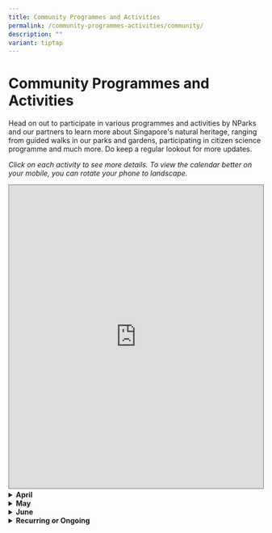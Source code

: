 ```yaml
---
title: Community Programmes and Activities
permalink: /community-programmes-activities/community/
description: ""
variant: tiptap
---
```

<h1><strong>Community Programmes and Activities</strong></h1>
<p>Head on out to participate in various programmes and activities by NParks
and our partners to learn more about Singapore's natural heritage, ranging
from guided walks in our parks and gardens, participating in citizen science
programme and much more. Do keep a regular lookout for more updates.</p>
<p><em>Click on each activity to see more details. To view the calendar better on your mobile, you can rotate your phone to landscape.</em>
</p>
<p></p>
<div class="iframe-wrapper">
<iframe style="border:solid 1px #777" height="600" width="100%" allowfullscreen="true" frameborder="0" src="https://calendar.google.com/calendar/embed?height=600&amp;wkst=1&amp;ctz=Asia%2FSingapore&amp;src=ODAzM2M1YWQ3MWU2MjMzMzcxOTYxMmRmZjRmNjdlNmFlNTRiZGFiMmQyMDViYmU2MDAwNDRiY2UwODk4NTM3ZEBncm91cC5jYWxlbmRhci5nb29nbGUuY29t&amp;color=%230B8043"></iframe>
</div>
<div data-type="detailGroup" class="isomer-accordion-group isomer-accordion isomer-accordion-white">
<details class="isomer-details">
<summary><strong>April</strong>
</summary>
<div data-type="detailsContent" class="isomer-details-content">
<p>Table</p>
<table style="minWidth: 75px">
<colgroup>
<col>
<col>
<col>
</colgroup>
<tbody>
<tr>
<th rowspan="1" colspan="1">
<p>Date</p>
</th>
<th rowspan="1" colspan="1">
<p>Event</p>
</th>
<th rowspan="1" colspan="1">
<p>How to Register</p>
</th>
</tr>
<tr>
<td rowspan="1" colspan="1">
<p>5 April 2025 (1:30pm-2:30pm)</p>
</td>
<td rowspan="1" colspan="1">
<p><strong>Wildlife in Our Neighbourhood with National Parks</strong>
</p>
<p>Discover how to live harmoniously with Singapore's wild residents through
responsible wildlife encounters.
<br>This talk will provide information on how to interact with wildlife and
nature responsibly, with a focus on commonly encountered wildlife species
such as long-tailed macaques, wild boars, civets, snakes etc.</p>
</td>
<td rowspan="1" colspan="1">
<p>Click <a href="https://www.nlb.gov.sg/main/whats-on/event-detail?event-id=174287277149" rel="noopener nofollow" target="_blank"><u>here</u></a> to
register.</p>
</td>
</tr>
<tr>
<td rowspan="1" colspan="1">
<p>5 April 2025 (2:30pm-3:30pm)</p>
</td>
<td rowspan="1" colspan="1">
<p><strong>Ocean Superheroes with Blossom World Society | Sembawang Public Library</strong>
</p>
<div class="isomer-image-wrapper">
<img style="width: 100%" height="auto" width="100%" alt="Ocean Superheroes with Blossom World Society graphic" src="/images/FoB 2025/5_Ocean_Superheroes_with_Blossom_World_Society.png">
</div>
<p>Join our parent-child programme with Blossom World Society to learn how
we can live sustainably and do our part to keep our beaches and oceans
clean!</p>
<p>In this programme:</p>
<p>• Warm up with fun yoga poses inspired by marine animals.</p>
<p>• Have fun with hands-on learning activities inspired by beach cleanups.</p>
<p>• Get useful tips on what can and cannot be recycled.</p>
<p>This programme is made accessible for autism and intellectual disability.
Suitable for children aged 7-12.</p>
<p>Registration is required. Please register 1 ticket each for your child
and yourself.</p>
</td>
<td rowspan="1" colspan="1">
<p>Click <a href="https://www.nlb.gov.sg/main/whats-on/event-detail?event-id=174245125395" rel="noopener nofollow" target="_blank"><u>here</u></a> to
register.</p>
</td>
</tr>
<tr>
<td rowspan="1" colspan="1">
<p>7 April 2025 (7pm-8:30pm)</p>
</td>
<td rowspan="1" colspan="1">
<p><strong>Introduction to the World of Fungi | Down to Earth</strong>
</p>
<div class="isomer-image-wrapper">
<img style="width: 100%" height="auto" width="100%" alt="Introduction to the World of Fungi graphic" src="/images/FoB 2025/6_Introduction_to_the_World_of_Fungi_.png">
</div>
<p>The kingdom of Fungi, making up one of the five kingdoms of living beings,
has an estimated 3.8 million species.</p>
<p>These fungi range from edible mushrooms that routinely sprout after rain,
to fungi that exist underground for their entire lifecycle.</p>
<p>Fungi/mushrooms have been used for different medicinal purposes, be it
in traditional Chinese medicine (Eg: Gandoderma and Cordyceps) to modern
western medication (Eg: Penicillin from Penicillum chrysogenum).</p>
<p>In addition to existing independently, an estimated 80+% of existing plant
species form symbiotic relationships with fungi within their roots. Join
us for a glimpse into the fascinating fungal world.</p>
<p>This programme is held in conjunction with Republic Polytechnic.</p>
</td>
<td rowspan="1" colspan="1">
<p>Click <a href="https://form.gov.sg/67d141eefacab583658bd6ca" rel="noopener nofollow" target="_blank"><u>here</u></a> to
register.</p>
</td>
</tr>
<tr>
<td rowspan="1" colspan="1">
<p>15 April 2025 (7pm-8pm)</p>
</td>
<td rowspan="1" colspan="1">
<p><strong>Beyond Looking Like a Stick | Down to Earth</strong>
</p>
<div class="isomer-image-wrapper">
<img style="width: 100%" height="auto" width="100%" alt="Beyond Looking like a Stick graphic" src="/images/FoB 2025/7_Beyond_Looking_like_a_Stick.png">
</div>
<p>Stick insects are famous for mimicking motionless sticks but they have
an amazing life history that goes beyond simple disguise. Their incredible
array of behavioural traits and strategies that they deploy to avoid predators
will astound you!</p>
<p>Join us as our speaker, Dr Eunice Tan, shares the work taken in uncovering
the behaviours of the charismatic, yet largely neglected, leaf and stick
insects.</p>
<p>This programme is part of a series on sustainability co-curated with the
NUS Department of Biological Sciences.</p>
<p></p>
<p>About the Speaker:</p>
<p>Dr Eunice Tan’s research focuses on the biodiversity, behaviour and ecology
of insects and spiders in Southeast Asian habitats. Eunice is an Assistant
Professor at the Department of Biological Sciences, National University
of Singapore, where she teaches undergraduate and graduate courses in behavioural
ecology.</p>
<p>Please note that presentation slides may be available during or after
the programme, depending on the programme. Where applicable, only participants
who attend the programme can have access to the slides via instructions
given during the programme.</p>
<p></p>
<p>Down to Earth:</p>
<p>Down to Earth Series unpacks pertinent sustainability topics and makes
them accessible whatever your background. From demystifying the latest
green buzzwords to illuminating the incredible biodiversity we live amongst,
join us and grow your knowledge with experts as they give you the break
down on all things green.</p>
<p></p>
</td>
<td rowspan="1" colspan="1">
<p>Click <a href="https://form.gov.sg/67d1402dfacab583658b5aa4" rel="noopener nofollow" target="_blank"><u>here</u></a> to
register.</p>
</td>
</tr>
<tr>
<td rowspan="1" colspan="1">
<p>19 April 2025 (8:30am - 10:30am)</p>
</td>
<td rowspan="1" colspan="1">
<p><strong>Plant Walk&nbsp;at Fort Canning Park</strong>
</p>
<div class="isomer-image-wrapper">
<img style="width: 100%" height="auto" width="100%" alt="Fort Canning Park gate" src="/images/FoB 2025/Plant_Walk_at_Fort_Canning_Park_Photo.jpg">
</div>
<p>Experience the grandeur of Fort Canning’s majestic heritage trees and
uncover their deep ties to Singapore’s history. With 17 heritage trees,
this rich site offers a unique glimpse into the nation’s botanical and
cultural legacy. Join us as we explore these gentle giants and the stories
they tell.</p>
</td>
<td rowspan="1" colspan="1">
<p>Registration closes on: 13 April 2025</p>
<p>Click <a href="https://tinyurl.com/NSSPlantGrpWalk2" rel="noopener nofollow" target="_blank">here</a> to
register.</p>
<p>Click <a href="https://www.nss.org.sg/events/plant-walk-at-fort-canning-2/" rel="noopener nofollow" target="_blank">here</a> to
visit the Nature Society Singapore website.</p>
</td>
</tr>
<tr>
<td rowspan="1" colspan="1">
<p>Programme Round Duration: 26 April 2025 - 22 May 2025</p>
</td>
<td rowspan="1" colspan="1">
<p><strong>Cyber Spotter Programme 2.0 April 2025</strong>
</p>
<div class="isomer-image-wrapper">
<img style="width: 100%" height="auto" width="100%" alt="Poster of the WWF Cyber Spotter Programme 2025" src="/images/FoB 2025/Cyber_Spotter_Programme_April_2025_Round_Photo.jpg">
</div>
<p>The Cyber Spotter Programme empowers volunteers to detect and report illegal
wildlife listings online as part of the Coalition to End Wildlife Trafficking
Online. Running four times a year, it aims to become a volunteer-led initiative.
Selected volunteers undergo training to identify and report prohibited
wildlife products, which WWF-Singapore reviews before working with coalition
members to remove them from online platforms.</p>
</td>
<td rowspan="1" colspan="1">
<p>Click <a href="https://cyberspotter.wwf.sg/" rel="noopener noreferrer nofollow" target="_blank">here</a> to
view website for more information.</p>
<p>Registration for the programme can be done through the main Cyber Spotter
Website. About 1.5 months before the next round of programme, the 'join
us' link will be updated with the registration form. When the registration
form is not active, there will be an interest form left instead for people
to leave their information for WWF-Singapore to contact for future rounds.</p>
</td>
</tr>
</tbody>
</table>
</div>
</details>
</div>
<div data-type="detailGroup" class="isomer-accordion-group isomer-accordion isomer-accordion-white">
<details class="isomer-details">
<summary><strong>May</strong>
</summary>
<div data-type="detailsContent" class="isomer-details-content">
<p>Table</p>
<table style="minWidth: 75px">
<colgroup>
<col>
<col>
<col>
</colgroup>
<tbody>
<tr>
<th rowspan="1" colspan="1">
<p>Date</p>
</th>
<th rowspan="1" colspan="1">
<p>Event</p>
</th>
<th rowspan="1" colspan="1">
<p>How to Register</p>
</th>
</tr>
<tr>
<td rowspan="1" colspan="1">
<p>17 May 2025 (2pm-3pm)</p>
</td>
<td rowspan="1" colspan="1">
<p><strong>From Rescue to Release: Navigating Wildlife Emergencies in Singapore</strong>
</p>
<div class="isomer-image-wrapper">
<img style="width: 100%" height="auto" width="100%" alt="Rescue to Release graphic" src="/images/FoB 2025/8_Rescue_to_Release.png">
</div>
<p>The Animal Concerns, Research and Education Society (ACRES) is a registered
Singaporean Charity and Institution of Public Character that aims to create
a world where all animals are treated as fellow sentient beings. One of
our key focus areas is Wildlife Rescue and Rehabilitation, where we rescue
thousands of animals each year.</p>
<p>In this talk, learn more about how Singapore's only Wildlife Rescue charity
functions and hear about our most exciting rescue stories. Empower yourselves
to play a part in helping animals by learning what to do when you see various
animals who are injured or in distress.</p>
</td>
<td rowspan="1" colspan="1">
<p>Registration for this activity has not opened yet. The link to register
will be updated here once registration opens.</p>
</td>
</tr>
<tr>
<td rowspan="1" colspan="1">
<p></p>
</td>
<td rowspan="1" colspan="1">
<p></p>
</td>
<td rowspan="1" colspan="1">
<p></p>
</td>
</tr>
</tbody>
</table>
</div>
</details>
</div>
<div data-type="detailGroup" class="isomer-accordion-group isomer-accordion isomer-accordion-white">
<details class="isomer-details">
<summary><strong>June</strong>
</summary>
<div data-type="detailsContent" class="isomer-details-content">
<p>Table</p>
<table style="minWidth: 75px">
<colgroup>
<col>
<col>
<col>
</colgroup>
<tbody>
<tr>
<th rowspan="1" colspan="1">
<p>Date</p>
</th>
<th rowspan="1" colspan="1">
<p>Event</p>
</th>
<th rowspan="1" colspan="1">
<p>How to Register</p>
</th>
</tr>
<tr>
<td rowspan="1" colspan="1">
<p>3 June 2025 (7pm-8pm)</p>
</td>
<td rowspan="1" colspan="1">
<p><strong>Phytoplankton Ecology in Singapore and Beyond! | Down to Earth</strong>
</p>
<div class="isomer-image-wrapper">
<img style="width: 100%" height="auto" width="100%" alt="Phytoplankton_Ecology_in_Singapore_and_Beyond_.png" src="/images/FoB 2025/11_Phytoplankton_Ecology_in_Singapore_and_Beyond_.png">
</div>
<p>Phytoplankton play a vital role in aquatic ecosystems and sequester carbon
dioxide in our atmosphere. More than 50% of our oxygen comes from phytoplankton
in the world’s oceans and lakes.</p>
<p>Understanding the role of phytoplankton in aquatic ecosystems will help
in advancing the solutions to problems facing today’s water resources,
such as harmful algal blooms, pollution, and climate change.</p>
<p>Join us in this talk as Dr Maxine Mowe shares more on phytoplankton and
how their growth and production can possibly be the solution for increasing
carbon capture globally.</p>
<p>This programme is part of a series on sustainability co-curated with the
NUS Department of Biological Sciences.</p>
<p></p>
<p>About the Speaker:</p>
<p>Dr. Maxine Mowe is a biology lecturer at the National University of Singapore
in the Department of Biological Sciences and has more than 14 years of
research experience in aquatic biology specifically in phytoplankton and
zooplankton ecology and has been a lecturer since 2019. She has worked
on the ecology of several cyanobacterial taxa (Microcystis, Raphidiopsis),
phytoplankton and zooplankton interactions, microplastic impacts and eutrophication
and algal bloom mitigation using aquatic plants in Singapore’s reservoirs
and coastal environment. She teaches various biology and ecology courses
(General Biology, Evolutionary Biology, Freshwater Biology, Plankton Ecology)
for undergraduate students and several courses (Freshwater Conservation,
Food Security and Sustainability and Internships) for the Masters’ programme
in NUS on Biodiversity Conservation and Sustainability. She is also a voluntary
committee member for Care for Creation Committee at Caritas since 1 January
2023. Together with the rest of the committee, she has planned several
environmental activities including beach clean-ups, intertidal walks, tree
planting events and workshops for adults and children.</p>
<p></p>
<p>Please note that presentation slides may be available during or after
the programme, depending on the programme. Where applicable, only participants
who attend the programme can have access to the slides via instructions
given during the programme.</p>
<p></p>
<p>Down to Earth:</p>
<p>Down to Earth Series unpacks pertinent sustainability topics and makes
them accessible whatever your background. From demystifying the latest
green buzzwords to illuminating the incredible biodiversity we live amongst,
join us and grow your knowledge with experts as they give you the break
down on all things green.</p>
</td>
<td rowspan="1" colspan="1">
<p>Registration for this activity has not opened yet. The link to register
will be updated here once registration opens.</p>
</td>
</tr>
<tr>
<td rowspan="1" colspan="1">
<p>21 June 2025 (11am-12pm)</p>
</td>
<td rowspan="1" colspan="1">
<p><strong>From Rescue to Release: Navigating Wildlife Emergencies in Singapore</strong>
</p>
<div class="isomer-image-wrapper">
<img style="width: 100%" height="auto" width="100%" alt="Rescue to Release graphic" src="/images/FoB 2025/10_Rescue_to_Release.png">
</div>
<p>The Animal Concerns, Research and Education Society (ACRES) is a registered
Singaporean Charity and Institution of Public Character that aims to create
a world where all animals are treated as fellow sentient beings. One of
our key focus areas is Wildlife Rescue and Rehabilitation, where we rescue
thousands of animals each year.</p>
<p>In this talk, learn more about how Singapore's only Wildlife Rescue charity
functions and hear about our most exciting rescue stories. Empower yourselves
to play a part in helping animals by learning what to do when you see various
animals who are injured or in distress.</p>
</td>
<td rowspan="1" colspan="1">
<p>Registration for this activity has not opened yet. The link to register
will be updated here once registration opens.</p>
</td>
</tr>
<tr>
<td rowspan="1" colspan="1">
<p>28 June 2025 (1.30pm-2.30pm)</p>
</td>
<td rowspan="1" colspan="1">
<p><strong>Playtime with Timmy and his Wild Neighbours</strong>
</p>
<div class="isomer-image-wrapper">
<img style="width: 100%" height="auto" width="100%" alt="Playtime with Timmy and his wild neighbours graphic" src="/images/FoB 2025/2_Playtime_with_Timmy_and_his_wild_neighbours.png">
</div>
<p>Join Timmy on an exciting journey around his neighbourhood as he discovers
amazing animals that live around him!</p>
<p>From playful macaques to curious otters and helpful bats, there are many
different types of wildlife in our midst, and much to learn about sharing
our space with them.</p>
<p>Let’s find out how we can be good neighbours to the animals around us!</p>
</td>
<td rowspan="1" colspan="1">
<p>Registration for this activity has not opened yet. The link to register
will be updated here once registration opens.</p>
</td>
</tr>
</tbody>
</table>
</div>
</details>
</div>
<div data-type="detailGroup" class="isomer-accordion-group isomer-accordion isomer-accordion-white">
<details class="isomer-details">
<summary><strong>Recurring or Ongoing</strong>
</summary>
<div data-type="detailsContent" class="isomer-details-content">
<table style="minWidth: 75px">
<colgroup>
<col>
<col>
<col>
</colgroup>
<tbody>
<tr>
<th rowspan="1" colspan="1">
<p>Date</p>
</th>
<th rowspan="1" colspan="1">
<p>Event</p>
</th>
<th rowspan="1" colspan="1">
<p>How to Register</p>
</th>
</tr>
<tr>
<td rowspan="1" colspan="1">
<p>25 February 2025 - Ongoing</p>
</td>
<td rowspan="1" colspan="1">
<p><strong>Uncovering the Deep Importance of Our Oceans</strong>
</p>
<div class="isomer-image-wrapper">
<img style="width: 100%" height="auto" width="100%" alt="A picture of two people sailing a boat across the sea along with accompanying text." src="/images/FoB 2025/Uncovering_the_Deep_Importance_of_Our_Oceans_Photo.png">
</div>
<p>The Oceans E learning modules are designed to help users explore how the
ocean influences our daily lives and the marine creatures that inhabit
it, recognize actions that may harm ocean ecosystems, and discover ongoing
conservation efforts to protect our seas.
<br>This module is totally free! All you need to do is create an account and
log in to gain access.</p>
</td>
<td rowspan="1" colspan="1">
<p>Click <a href="https://www.wwf.sg/learn/courses/uncovering-the-deep-importance-of-our-oceans/" rel="noopener nofollow" target="_blank">here</a> to
visit the e-module website.</p>
</td>
</tr>
<tr>
<td rowspan="1" colspan="1">
<p>First Saturday of every month: 5 April 2025, 3 May 2025, 7 June 2025</p>
</td>
<td rowspan="1" colspan="1">
<p><strong>WWF-Singapore Explores: Wetland Watchers @ Lim Chu Kang Nature Park</strong>
</p>
<p>Experience a day as a field biologist with WWF-Singapore’s Wetland Watchers
at Lim Chu Kang Nature Park! Join this citizen science programme to observe
and document biodiversity while learning to identify birds, dragonflies,
and key field techniques. No experience needed—just bring your curiosity!
The data collected will support conservation efforts in Singapore’s ecosystems.
Sign up now and be part of protecting our wetlands!</p>
</td>
<td rowspan="1" colspan="1">
<p>Click <a href="https://www.eventbrite.sg/o/world-wide-fund-for-nature-wwf-33237300799" rel="noopener nofollow" target="_blank">here</a> to
register.</p>
<p>If the event’s last registration date has passed, follow WWF on Eventbrite
to get notified when registration for the next round starts.</p>
</td>
</tr>
<tr>
<td rowspan="1" colspan="1">
<p>Second Saturday of each month: 12 April 2025, 10 May 2025, 14 June 2025</p>
</td>
<td rowspan="1" colspan="1">
<p><strong>WWF-Singapore Explores: Natural Heritage Walks at Rifle Range Nature Park</strong>
</p>
<p>Join the WWF-led guided walk to learn about the rich variety of plants
and animals found in the park. You will get a chance to spot many types
of wildlife such as the Sunda Colugo, hear the melodious call of the Straw-headed
Bulbul, to name a few. The tour will include visits to Gliders Boardwalk
to view animal crossing features such as rope bridges and colugo poles,
Waterhen hide, and the Quarry Wetland which is transformed from the former
Sin Seng Quarry.</p>
</td>
<td rowspan="1" colspan="1">
<p>Click <a href="https://www.eventbrite.sg/o/world-wide-fund-for-nature-wwf-33237300799" rel="noopener nofollow" target="_blank">here</a> to
register.</p>
<p>If the event’s last registration date has passed, follow WWF on Eventbrite
to get notified when registration for the next round starts.</p>
</td>
</tr>
</tbody>
</table>
</div>
</details>
</div>
<p></p>